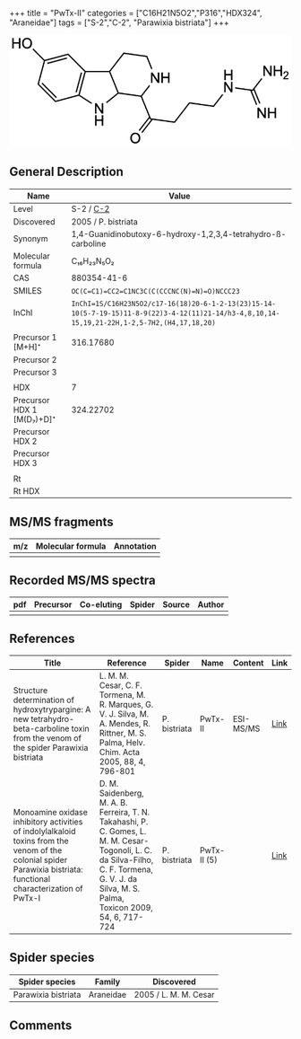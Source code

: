 +++
title = "PwTx-II"
categories = ["C16H21N5O2","P316","HDX324",
"Araneidae"]
tags = ["S-2","C-2",
"Parawixia bistriata"]
+++

![](/img/PwTx-II.png)

## General Description

| Name                      | Value                                                        |
|---------------------------|--------------------------------------------------------------|
| Level                     | S-2 / [C-2](https://doi.org/10.1002/hlca.200590056)            |
| Discovered                | 2005 / P. bistriata                                          |
| Synonym                   | 1,4-Guanidinobutoxy-6-hydroxy-1,2,3,4-tetrahydro-ß-carboline |
| Molecular formula         | C₁₆H₂₃N₅O₂                                                   |
| CAS                       | 880354-41-6                                                  |
| SMILES | `OC(C=C1)=CC2=C1NC3C(C(CCCNC(N)=N)=O)NCCC23`  |
| InChI  | `InChI=1S/C16H23N5O2/c17-16(18)20-6-1-2-13(23)15-14-10(5-7-19-15)11-8-9(22)3-4-12(11)21-14/h3-4,8,10,14-15,19,21-22H,1-2,5-7H2,(H4,17,18,20)`  |
|                           |                                                              |
| Precursor 1 [M+H]⁺        | 316.17680                                                    |
| Precursor 2               |                                                              |
| Precursor 3               |                                                              |
|                           |                                                              |
| HDX                       | 7                                                            |
| Precursor HDX 1 [M(D₇)+D]⁺ | 324.22702                                                    |
| Precursor HDX 2           |                                                              |
| Precursor HDX 3           |                                                              |
|                           |                                                              |
| Rt                        |                                                              |
| Rt HDX                    |                                                              |

## MS/MS fragments

| m/z | Molecular formula | Annotation |
|-----|-------------------|------------|
|     |                   |            |

## Recorded MS/MS spectra

| pdf | Precursor | Co-eluting | Spider | Source | Author |
|-----|-----------|------------|--------|--------|--------|
|     |           |            |        |        |        |

## References

| Title                                                                                                                                                              | Reference                                                                                                                                                                                     | Spider       | Name        | Content   | Link                                          |
|--------------------------------------------------------------------------------------------------------------------------------------------------------------------|-----------------------------------------------------------------------------------------------------------------------------------------------------------------------------------------------|--------------|-------------|-----------|-----------------------------------------------|
| Structure determination of hydroxytrypargine: A new tetrahydro-beta-carboline toxin from the venom of the spider Parawixia bistriata                               | L. M. M. Cesar, C. F. Tormena, M. R. Marques, G. V. J. Silva, M. A. Mendes, R. Rittner, M. S. Palma, Helv. Chim. Acta 2005, 88, 4, 796-801                                                    | P. bistriata | PwTx-II     | ESI-MS/MS | [Link](https://doi.org/10.1002/hlca.200590056)        |
| Monoamine oxidase inhibitory activities of indolylalkaloid toxins from the venom of the colonial spider Parawixia bistriata: functional characterization of PwTx-I | D. M. Saidenberg, M. A. B. Ferreira, T. N. Takahashi, P. C. Gomes, L. M. M. Cesar-Togonoli, L. C. da Silva-Filho, C. F. Tormena, G. V. J. da Silva, M. S. Palma, Toxicon 2009, 54, 6, 717-724 | P. bistriata | PwTx-II (5) |           | [Link](https://doi.org/10.1016/j.toxicon.2009.05.027) |

## Spider species

| Spider species      | Family    | Discovered            |
|---------------------|-----------|-----------------------|
| Parawixia bistriata | Araneidae | 2005 / L. M. M. Cesar |

## Comments